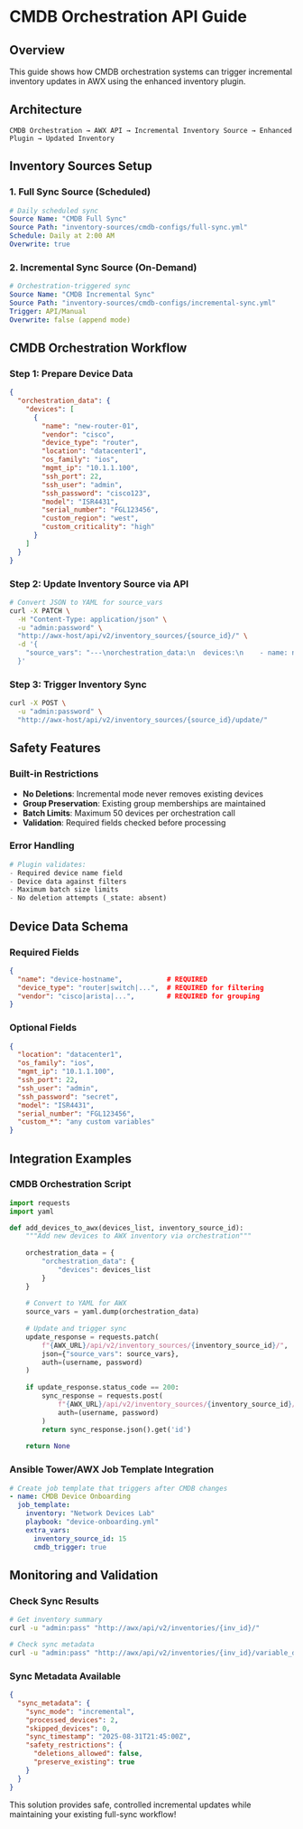# CMDB Orchestration API Guide

## Overview

This guide shows how CMDB orchestration systems can trigger incremental inventory updates in AWX using the enhanced inventory plugin.

## Architecture

```
CMDB Orchestration → AWX API → Incremental Inventory Source → Enhanced Plugin → Updated Inventory
```

## Inventory Sources Setup

### 1. Full Sync Source (Scheduled)
```yaml
# Daily scheduled sync
Source Name: "CMDB Full Sync"
Source Path: "inventory-sources/cmdb-configs/full-sync.yml"
Schedule: Daily at 2:00 AM
Overwrite: true
```

### 2. Incremental Sync Source (On-Demand)
```yaml
# Orchestration-triggered sync
Source Name: "CMDB Incremental Sync"  
Source Path: "inventory-sources/cmdb-configs/incremental-sync.yml"
Trigger: API/Manual
Overwrite: false (append mode)
```

## CMDB Orchestration Workflow

### Step 1: Prepare Device Data
```json
{
  "orchestration_data": {
    "devices": [
      {
        "name": "new-router-01",
        "vendor": "cisco",
        "device_type": "router",
        "location": "datacenter1", 
        "os_family": "ios",
        "mgmt_ip": "10.1.1.100",
        "ssh_port": 22,
        "ssh_user": "admin",
        "ssh_password": "cisco123",
        "model": "ISR4431",
        "serial_number": "FGL123456",
        "custom_region": "west",
        "custom_criticality": "high"
      }
    ]
  }
}
```

### Step 2: Update Inventory Source via API
```bash
# Convert JSON to YAML for source_vars
curl -X PATCH \
  -H "Content-Type: application/json" \
  -u "admin:password" \
  "http://awx-host/api/v2/inventory_sources/{source_id}/" \
  -d '{
    "source_vars": "---\norchestration_data:\n  devices:\n    - name: new-router-01\n      vendor: cisco\n      ..."
  }'
```

### Step 3: Trigger Inventory Sync
```bash
curl -X POST \
  -u "admin:password" \
  "http://awx-host/api/v2/inventory_sources/{source_id}/update/"
```

## Safety Features

### Built-in Restrictions
- **No Deletions**: Incremental mode never removes existing devices
- **Group Preservation**: Existing group memberships are maintained
- **Batch Limits**: Maximum 50 devices per orchestration call
- **Validation**: Required fields checked before processing

### Error Handling
```python
# Plugin validates:
- Required device name field
- Device data against filters
- Maximum batch size limits
- No deletion attempts (_state: absent)
```

## Device Data Schema

### Required Fields
```json
{
  "name": "device-hostname",           # REQUIRED
  "device_type": "router|switch|...",  # REQUIRED for filtering
  "vendor": "cisco|arista|...",        # REQUIRED for grouping
}
```

### Optional Fields
```json
{
  "location": "datacenter1",
  "os_family": "ios",
  "mgmt_ip": "10.1.1.100", 
  "ssh_port": 22,
  "ssh_user": "admin",
  "ssh_password": "secret",
  "model": "ISR4431",
  "serial_number": "FGL123456",
  "custom_*": "any custom variables"
}
```

## Integration Examples

### CMDB Orchestration Script
```python
import requests
import yaml

def add_devices_to_awx(devices_list, inventory_source_id):
    """Add new devices to AWX inventory via orchestration"""
    
    orchestration_data = {
        "orchestration_data": {
            "devices": devices_list
        }
    }
    
    # Convert to YAML for AWX
    source_vars = yaml.dump(orchestration_data)
    
    # Update and trigger sync
    update_response = requests.patch(
        f"{AWX_URL}/api/v2/inventory_sources/{inventory_source_id}/",
        json={"source_vars": source_vars},
        auth=(username, password)
    )
    
    if update_response.status_code == 200:
        sync_response = requests.post(
            f"{AWX_URL}/api/v2/inventory_sources/{inventory_source_id}/update/",
            auth=(username, password)
        )
        return sync_response.json().get('id')
    
    return None
```

### Ansible Tower/AWX Job Template Integration
```yaml
# Create job template that triggers after CMDB changes
- name: CMDB Device Onboarding
  job_template:
    inventory: "Network Devices Lab"
    playbook: "device-onboarding.yml"
    extra_vars:
      inventory_source_id: 15
      cmdb_trigger: true
```

## Monitoring and Validation

### Check Sync Results
```bash
# Get inventory summary
curl -u "admin:pass" "http://awx/api/v2/inventories/{inv_id}/"

# Check sync metadata
curl -u "admin:pass" "http://awx/api/v2/inventories/{inv_id}/variable_data/"
```

### Sync Metadata Available
```json
{
  "sync_metadata": {
    "sync_mode": "incremental",
    "processed_devices": 2,
    "skipped_devices": 0, 
    "sync_timestamp": "2025-08-31T21:45:00Z",
    "safety_restrictions": {
      "deletions_allowed": false,
      "preserve_existing": true
    }
  }
}
```

This solution provides safe, controlled incremental updates while maintaining your existing full-sync workflow!